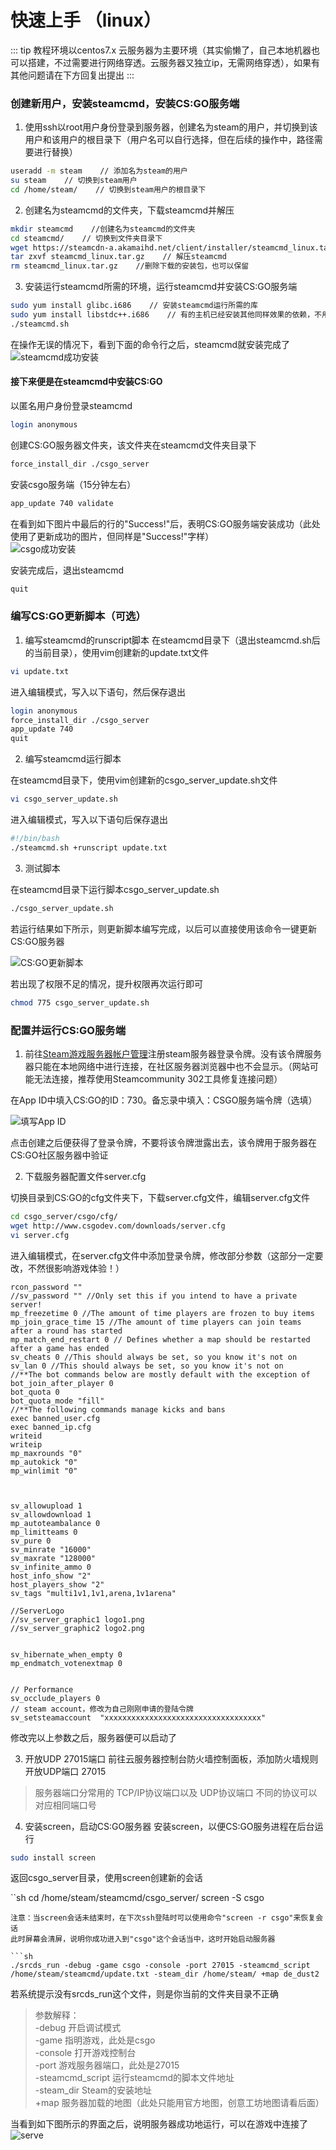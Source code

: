 # 快速上手 （linux）
::: tip
教程环境以centos7.x 云服务器为主要环境（其实偷懒了，自己本地机器也可以搭建，不过需要进行网络穿透。云服务器又独立ip，无需网络穿透），如果有其他问题请在下方回复出提出
:::
### 创建新用户，安装steamcmd，安装CS:GO服务端

1. 使用ssh以root用户身份登录到服务器，创建名为steam的用户，并切换到该用户和该用户的根目录下（用户名可以自行选择，但在后续的操作中，路径需要进行替换）

```sh
useradd -m steam    // 添加名为steam的用户
su steam    // 切换到steam用户
cd /home/steam/    // 切换到steam用户的根目录下

```

2. 创建名为steamcmd的文件夹，下载steamcmd并解压

```sh
mkdir steamcmd    //创建名为steamcmd的文件夹
cd steamcmd/    // 切换到文件夹目录下
wget https://steamcdn-a.akamaihd.net/client/installer/steamcmd_linux.tar.gz    //下载steamcmd
tar zxvf steamcmd_linux.tar.gz    // 解压steamcmd
rm steamcmd_linux.tar.gz    //删除下载的安装包，也可以保留

```

3. 安装运行steamcmd所需的环境，运行steamcmd并安装CS:GO服务端

```sh
sudo yum install glibc.i686    // 安装steamcmd运行所需的库
sudo yum install libstdc++.i686    // 有的主机已经安装其他同样效果的依赖，不用多次安装
./steamcmd.sh
```

在操作无误的情况下，看到下面的命令行之后，steamcmd就安装完成了<br>
![steamcmd成功安装](../image/steaminstall.png)

#### 接下来便是在steamcmd中安装CS:GO
以匿名用户身份登录steamcmd

```sh
login anonymous
```


创建CS:GO服务器文件夹，该文件夹在steamcmd文件夹目录下

```sh
force_install_dir ./csgo_server
```

安装csgo服务端（15分钟左右）

```sh
app_update 740 validate
```

在看到如下图片中最后的行的"Success!"后，表明CS:GO服务端安装成功（此处使用了更新成功的图片，但同样是"Success!"字样）<br>
![csgo成功安装](../image/csgosuccess.png)

安装完成后，退出steamcmd

```sh
quit
```

### 编写CS:GO更新脚本（可选）

1. 编写steamcmd的runscript脚本
在steamcmd目录下（退出steamcmd.sh后的当前目录），使用vim创建新的update.txt文件

```sh
vi update.txt
```

进入编辑模式，写入以下语句，然后保存退出

```sh
login anonymous
force_install_dir ./csgo_server
app_update 740
quit
```

2. 编写steamcmd运行脚本

在steamcmd目录下，使用vim创建新的csgo_server_update.sh文件

```sh
vi csgo_server_update.sh
```

进入编辑模式，写入以下语句后保存退出

```sh
#!/bin/bash
./steamcmd.sh +runscript update.txt
```

3. 测试脚本

在steamcmd目录下运行脚本csgo_server_update.sh

```sh
./csgo_server_update.sh
```

若运行结果如下所示，则更新脚本编写完成，以后可以直接使用该命令一键更新CS:GO服务器

![CS:GO更新脚本](../image/update.png)

若出现了权限不足的情况，提升权限再次运行即可

```sh
chmod 775 csgo_server_update.sh
```

### 配置并运行CS:GO服务端

1. 前往[Steam游戏服务器帐户管理](https://links.jianshu.com/go?to=https%3A%2F%2Fsteamcommunity.com%2Fdev%2Fmanagegameservers)注册steam服务器登录令牌。没有该令牌服务器只能在本地网络中进行连接，在社区服务器浏览器中也不会显示。（网站可能无法连接，推荐使用Steamcommunity 302工具修复连接问题）<br>

在App ID中填入CS:GO的ID：730。备忘录中填入：CSGO服务端令牌（选填）<br>

![填写App ID](../image/appid.png)

点击创建之后便获得了登录令牌，不要将该令牌泄露出去，该令牌用于服务器在CS:GO社区服务器中验证

2. 下载服务器配置文件server.cfg

切换目录到CS:GO的cfg文件夹下，下载server.cfg文件，编辑server.cfg文件

```sh
cd csgo_server/csgo/cfg/
wget http://www.csgodev.com/downloads/server.cfg
vi server.cfg
```

进入编辑模式，在server.cfg文件中添加登录令牌，修改部分参数（这部分一定要改，不然很影响游戏体验！）

``` 
rcon_password ""
//sv_password "" //Only set this if you intend to have a private server!
mp_freezetime 0 //The amount of time players are frozen to buy items
mp_join_grace_time 15 //The amount of time players can join teams after a round has started
mp_match_end_restart 0 // Defines whether a map should be restarted after a game has ended 
sv_cheats 0 //This should always be set, so you know it's not on
sv_lan 0 //This should always be set, so you know it's not on
//**The bot commands below are mostly default with the exception of 
bot_join_after_player 0
bot_quota 0
bot_quota_mode "fill"
//**The following commands manage kicks and bans
exec banned_user.cfg
exec banned_ip.cfg
writeid
writeip
mp_maxrounds "0"
mp_autokick "0"
mp_winlimit "0"



sv_allowupload 1
sv_allowdownload 1
mp_autoteambalance 0
mp_limitteams 0
sv_pure 0
sv_minrate "16000" 
sv_maxrate "128000"
sv_infinite_ammo 0
host_info_show "2"
host_players_show "2"
sv_tags "multi1v1,1v1,arena,1v1arena"

//ServerLogo
//sv_server_graphic1 logo1.png
//sv_server_graphic2 logo2.png


sv_hibernate_when_empty 0
mp_endmatch_votenextmap 0


// Performance
sv_occlude_players 0
// steam account，修改为自己刚刚申请的登陆令牌
sv_setsteamaccount  "xxxxxxxxxxxxxxxxxxxxxxxxxxxxxxxxxxx"
```
修改完以上参数之后，服务器便可以启动了

3. 开放UDP 27015端口
前往云服务器控制台防火墙控制面板，添加防火墙规则  开放UDP端口 27015

> 服务器端口分常用的 TCP/IP协议端口以及 UDP协议端口  不同的协议可以对应相同端口号

4. 安装screen，启动CS:GO服务器
安装screen，以便CS:GO服务进程在后台运行

```sh
sudo install screen
```
返回csgo_server目录，使用screen创建新的会话

``sh
cd /home/steam/steamcmd/csgo_server/
screen -S csgo
```
注意：当screen会话未结束时，在下次ssh登陆时可以使用命令"screen -r csgo"来恢复会话
此时屏幕会清屏，说明你成功进入到"csgo"这个会话当中，这时开始启动服务器

```sh
./srcds_run -debug -game csgo -console -port 27015 -steamcmd_script /home/steam/steamcmd/update.txt -steam_dir /home/steam/ +map de_dust2
```
若系统提示没有srcds_run这个文件，则是你当前的文件夹目录不正确

> 参数解释：<br>
> -debug 开启调试模式<br>
> -game 指明游戏，此处是csgo<br>
> -console 打开游戏控制台<br>
> -port 游戏服务器端口，此处是27015<br>
> -steamcmd_script 运行steamcmd的脚本文件地址<br>
> -steam_dir Steam的安装地址<br>
> +map 服务器加载的地图（此处只能用官方地图，创意工坊地图请看后面）<br>

当看到如下图所示的界面之后，说明服务器成功地运行，可以在游戏中连接了
![serve](../image/serve.png)